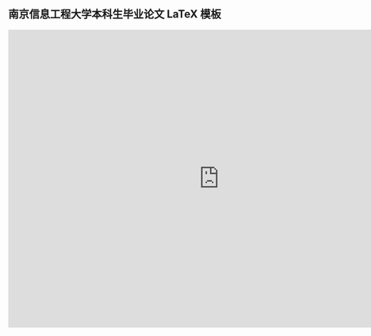 ## 南京信息工程大学本科生毕业论文 LaTeX 模板

<center><embed src="https://sakronos.github.io/NUIST_Bachelor_Thesis_LaTeX_Template/NUIST_thesis.pdf" width="850" height="600"></center>
